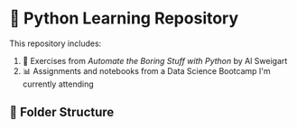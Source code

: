 # 📘 Python Learning Repository

This repository includes:

1. 📖 Exercises from *Automate the Boring Stuff with Python* by Al Sweigart
2. 📊 Assignments and notebooks from a Data Science Bootcamp I'm currently attending

## 📁 Folder Structure

